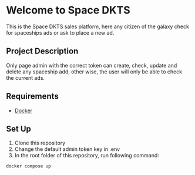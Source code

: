 # Welcome to Space DKTS 
This is the Space DKTS sales platform, here any citizen of the galaxy check for spaceships ads or ask to place a new ad.

## Project Description
Only page admin with the correct token can create, check, update and delete any spaceship add, other wise, the user will only be able to check the current ads.

## Requirements

* [Docker](https://docs.docker.com/engine/install/)

## Set Up

1. Clone this repository
2. Change the default admin token key in .env
3. In the root folder of this repository, run following command:

```sh
docker compose up
```